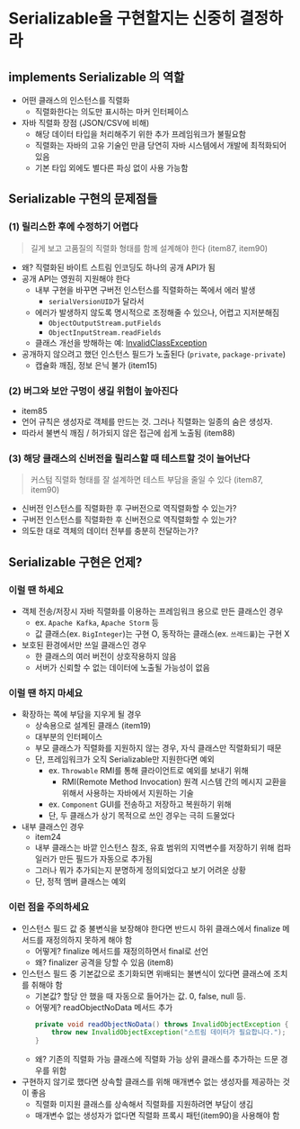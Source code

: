 # Serializable을 구현할지는 신중히 결정하라

## implements Serializable 의 역할
- 어떤 클래스의 인스턴스를 직렬화
    * 직렬화한다는 의도만 표시하는 마커 인터페이스
- 자바 직렬화 장점 (JSON/CSV에 비해)
    * 해당 데이터 타입을 처리해주기 위한 추가 프레임워크가 불필요함
    * 직렬화는 자바의 고유 기술인 만큼 당연히 자바 시스템에서 개발에 최적화되어 있음
    * 기본 타입 외에도 별다른 파싱 없이 사용 가능함

## Serializable 구현의 문제점들
### (1) 릴리스한 후에 수정하기 어렵다
> 길게 보고 고품질의 직렬화 형태를 함께 설계해야 한다 (item87, item90)
- 왜? 직렬화된 바이트 스트림 인코딩도 하나의 공개 API가 됨
- 공개 API는 영원히 지원해야 한다
    * 내부 구현을 바꾸면 구버전 인스턴스를 직렬화하는 쪽에서 에러 발생
        + `serialVersionUID`가 달라서
    * 에러가 발생하지 않도록 명시적으로 조정해줄 수 있으나, 어렵고 지저분해짐
        + `ObjectOutputStream.putFields` 
        + `ObjectInputStream.readFields`
    * 클래스 개선을 방해하는 예: [InvalidClassException](https://techblog.woowahan.com/2551/)
- 공개하지 않으려고 했던 인스턴스 필드가 노출된다 (`private`, `package-private`)
    * 캡슐화 깨짐, 정보 은닉 불가 (item15)

### (2) 버그와 보안 구멍이 생길 위험이 높아진다
- item85
- 언어 규칙은 생성자로 객체를 만드는 것. 그러나 직렬화는 일종의 숨은 생성자.
- 따라서 불변식 깨짐 / 허가되지 않은 접근에 쉽게 노출됨 (item88)

### (3) 해당 클래스의 신버전을 릴리스할 때 테스트할 것이 늘어난다
> 커스텀 직렬화 형태를 잘 설계하면 테스트 부담을 줄일 수 있다 (item87, item90)
- 신버전 인스턴스를 직렬화한 후 구버전으로 역직렬화할 수 있는가?
- 구버전 인스턴스를 직렬화한 후 신버전으로 역직렬화할 수 있는가?
- 의도한 대로 객체의 데이터 전부를 충분히 전달하는가?

## Serializable 구현은 언제?
### 이럴 땐 하세요
- 객체 전송/저장시 자바 직렬화를 이용하는 프레임워크 용으로 만든 클래스인 경우
    * ex. `Apache Kafka`, `Apache Storm` 등
    * 값 클래스(ex. `BigInteger`)는 구현 O, 동작하는 클래스(ex. `쓰레드풀`)는 구현 X
- 보호된 환경에서만 쓰일 클래스인 경우
    * 한 클래스의 여러 버전이 상호작용하지 않음
    * 서버가 신뢰할 수 없는 데이터에 노출될 가능성이 없음

### 이럴 땐 하지 마세요
- 확장하는 쪽에 부담을 지우게 될 경우
    * 상속용으로 설계된 클래스 (item19)
    * 대부분의 인터페이스
    * 부모 클래스가 직렬화를 지원하지 않는 경우, 자식 클래스만 직렬화되기 때문
    * 단, 프레임워크가 오직 Serializable만 지원한다면 예외
        + ex. `Throwable` RMI를 통해 클라이언트로 예외를 보내기 위해
            - RMI(Remote Method Invocation) 원격 시스템 간의 메시지 교환을 위해서 사용하는 자바에서 지원하는 기술
        + ex. `Component` GUI를 전송하고 저장하고 복원하기 위해
        + 단, 두 클래스가 상기 목적으로 쓰인 경우는 극히 드물었다
- 내부 클래스인 경우
    * item24
    * 내부 클래스는 바깥 인스턴스 참조, 유효 범위의 지역변수를 저장하기 위해 컴파일러가 만든 필드가 자동으로 추가됨
    * 그러나 뭐가 추가되는지 분명하게 정의되었다고 보기 어려운 상황
    * 단, 정적 멤버 클래스는 예외

### 이런 점을 주의하세요
- 인스턴스 필드 값 중 불변식을 보장해야 한다면 반드시 하위 클래스에서 finalize 메서드를 재정의하지 못하게 해야 함
    * 어떻게? finalize 메서드를 재정의하면서 final로 선언
    * 왜? finalizer 공격을 당할 수 있음 (item8)
- 인스턴스 필드 중 기본값으로 초기화되면 위배되는 불변식이 있다면 클래스에 조치를 취해야 함
    * 기본값? 할당 안 했을 때 자동으로 들어가는 값. 0, false, null 등.
    * 어떻게? readObjectNoData 메서드 추가
        ```java
        private void readObjectNoData() throws InvalidObjectException {
            throw new InvalidObjectException("스트림 데이터가 필요합니다.");
        }
        ``` 
    * 왜? 기존의 직렬화 가능 클래스에 직렬화 가능 상위 클래스를 추가하는 드문 경우를 위함
- 구현하지 않기로 했다면 상속할 클래스를 위해 매개변수 없는 생성자를 제공하는 것이 좋음
    * 직렬화 미지원 클래스를 상속해서 직렬화를 지원하려면 부담이 생김
    * 매개변수 없는 생성자가 없다면 직렬화 프록시 패턴(item90)을 사용해야 함
